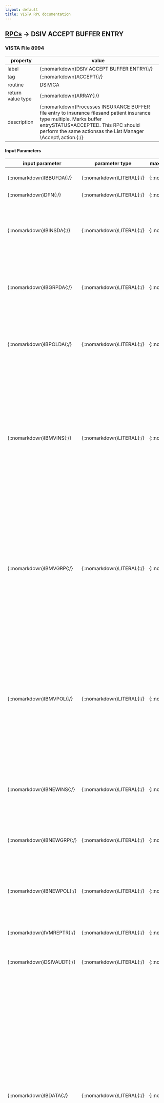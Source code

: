 ```yaml
---
layout: default
title: VISTA RPC documentation
---
```




## [RPCs](TableOfContent.md) &#8594; DSIV ACCEPT BUFFER ENTRY 



### VISTA File 8994 


 property | value 
--- | --- 
 label | {::nomarkdown}DSIV ACCEPT BUFFER ENTRY{:/}
 tag | {::nomarkdown}ACCEPT{:/}
 routine | [DSIVICA](http://code.osehra.org/dox/Routine_DSIVICA_source.html)
 return value type | {::nomarkdown}ARRAY{:/}
 description | {::nomarkdown}Processes INSURANCE BUFFER file entry to insurance filesand patient insurance type multiple.  Marks buffer entrySTATUS=ACCEPTED.  This RPC should perform the same actionsas the List Manager \Accept\ action.{:/}

#### Input Parameters

| input parameter | parameter type | maximum data length | required | description | 
| --- | --- | --- | --- | --- | 
| {::nomarkdown}IBBUFDA{:/} | {::nomarkdown}LITERAL{:/} | {::nomarkdown}16{:/} | {::nomarkdown}true{:/} | {::nomarkdown}INSURANCE BUFFER file IEN to be processed.{:/} | 
| {::nomarkdown}DFN{:/} | {::nomarkdown}LITERAL{:/} | {::nomarkdown}16{:/} | {::nomarkdown}true{:/} | {::nomarkdown}PATIENT file IEN.{:/} | 
| {::nomarkdown}IBINSDA{:/} | {::nomarkdown}LITERAL{:/} | {::nomarkdown}16{:/} | {::nomarkdown}true{:/} | {::nomarkdown}INSURANCE COMPANY file IEN if not adding a new entry.This parameter is optional but must be present if theIBNEWINS parameter value is false (not adding a newINSURANCE COMPANY entry).{:/} | 
| {::nomarkdown}IBGRPDA{:/} | {::nomarkdown}LITERAL{:/} | {::nomarkdown}36{:/} | {::nomarkdown}true{:/} | {::nomarkdown}GROUP INSURANCE PLAN file IEN if not adding a new entry.This parameter is optional but must be present if theIBNEWGRP parameter value is false (not adding a newGROUP INSURANCE PLAN entry).{:/} | 
| {::nomarkdown}IBPOLDA{:/} | {::nomarkdown}LITERAL{:/} | {::nomarkdown}16{:/} | {::nomarkdown}true{:/} | {::nomarkdown}IEN of INSURANCE TYPE sub-file (#2.312) of PATIENT fileif not adding a new entry.  This parameter must be presentif the INSURANCE BUFFER data will update an existing entryin the INSURANCE TYPE multiple.{:/} | 
| {::nomarkdown}IBMVINS{:/} | {::nomarkdown}LITERAL{:/} | {::nomarkdown}1{:/} | {::nomarkdown}true{:/} | {::nomarkdown}Flag indicating whether buffer data will 1=Merge, 2=Overwrite, 3=Replacedata in file #36.  Default is 2=Overwrite. In the List Manager interfaceflag value 4 means \individually accept.\  This value is not valid in theRemote Procedure Call. The terms \merge,\ \overwrite,\ and \replace\ aredefined as follows:  TYPE    - 1 = Merge     (only buffer data moved to blank fields                          in ins file, no replace)           2 = Overwrite (all buffer data moved to ins file,                          replace existing data)           3 = Replace   (all buffer data including null move to                          ins file)                         ins file){:/} | 
| {::nomarkdown}IBMVGRP{:/} | {::nomarkdown}LITERAL{:/} | {::nomarkdown}1{:/} | {::nomarkdown}true{:/} | {::nomarkdown}Flag indicating whether buffer data will 1=Merge, 2=Overwrite, 3=Replacedata in file #355.3.  Default is 2=Overwrite. In the List Managerinterface flag value 4 means \individually accept.\  This value is notvalid in the Remote Procedure Call. The terms \merge,\ \overwrite,\ and\replace\ are defined as follows:  TYPE    - 1 = Merge     (only buffer data moved to blank fields                          in ins file, no replace)           2 = Overwrite (all buffer data moved to ins file,                          replace existing data)           3 = Replace   (all buffer data including null move to                          ins file)                         ins file){:/} | 
| {::nomarkdown}IBMVPOL{:/} | {::nomarkdown}LITERAL{:/} | {::nomarkdown}1{:/} | {::nomarkdown}true{:/} | {::nomarkdown}Flag indicating whether buffer data will 1=Merge, 2=Overwrite, 3=Replacedata in subfile #2.312.  Default is 2=Overwrite. In the List Managerinterface flag value 4 means \individually accept.\  This value is notvalid in the Remote Procedure Call. The terms \merge,\ \overwrite,\ and\replace\ are defined as follows: TYPE    - 1 = Merge     (only buffer data moved to blank fields                         in ins file, no replace)          2 = Overwrite (all buffer data moved to ins file,                         replace existing data)          3 = Replace   (all buffer data including null move to                         ins file)                         ins file){:/} | 
| {::nomarkdown}IBNEWINS{:/} | {::nomarkdown}LITERAL{:/} | {::nomarkdown}1{:/} | {::nomarkdown}true{:/} | {::nomarkdown}Flag indicating that a new entry should be created in theINSURANCE COMPANY file (#36).  1=TRUE (Create new entry)0=FALSE (Default - Do not create new entry).{:/} | 
| {::nomarkdown}IBNEWGRP{:/} | {::nomarkdown}LITERAL{:/} | {::nomarkdown}1{:/} | {::nomarkdown}true{:/} | {::nomarkdown}Flag indicating that a new entry should be created in theGROUP INSURANCE PLAN file (#355.3).  1=TRUE (Create new entry)0=FALSE (Default - Do not create new entry).{:/} | 
| {::nomarkdown}IBNEWPOL{:/} | {::nomarkdown}LITERAL{:/} | {::nomarkdown}1{:/} | {::nomarkdown}true{:/} | {::nomarkdown}Flag indicating that a new entry should be created in theINSURANCE TYPE subfile (#2.312).  1=TRUE (Create new entry)0=FALSE (Default - Do not create new entry).{:/} | 
| {::nomarkdown}IVMREPTR{:/} | {::nomarkdown}LITERAL{:/} | {::nomarkdown}4{:/} | {::nomarkdown}true{:/} | {::nomarkdown}Internal entry number in IVM REASONS FOR NOT UPLOADING INSURANCEfile (#301.91) if applicable.{:/} | 
| {::nomarkdown}DSIVAUDT{:/} | {::nomarkdown}LITERAL{:/} | {::nomarkdown}10{:/} | {::nomarkdown}true{:/} | {::nomarkdown}Internal entry number in File #19625.  Used when filing COMMENT fields.{:/} | 
| {::nomarkdown}IBDATA{:/} | {::nomarkdown}LITERAL{:/} | {::nomarkdown}100{:/} | {::nomarkdown}true{:/} | {::nomarkdown}IBDATA array containts the following variables and data in an array e.g. IBDATA(1)=\IBINSDA^1002\      IBDATA(2)=\INGRPDA^\      IBINSDA=File 36 IEN if not adding new entryIBGRPDA=File 355.3 IEN if not adding new entryIBPOLDA=File 2.312 IEN if not adding new entryIBMVINS=Type for INSURANCE 1=Merge, 2=Overwrite, 3=Replace, 4=(n/a)IBMVGRP=Type for GROUP     1=Merge, 2=Overwrite, 3=Replace, 4=(n/a)IBMVPOL=Type for POLICY    1=Merge, 2=Overwrite, 3=Replace, 4=(n/a)IBNEWINS=Add new INSURANCE COMPANY flag (non-zero means add)IBNEWGRP=Add new GROUP INSURANCE PLAN flag (non-zero means add)IBNEWPOL=Add new patient insurance policy (non-zero means add)IVMREPTR=File 301.91 IEN if applicable (IVM REASONS FOR NOT UPLOADING..)DSIVAUDT=File 19625 IEN if updating pt policy or group plan COMMENTIBELIG=to copy eIV report to pt elig/benefits 0=no,1=yes{:/} | 

{::nomarkdown} <br/><br/><p style="font-size: 11px">Generated on January 20th 2017, 5:08:32 am</p>{:/}